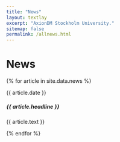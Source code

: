 ```yaml
---
title: "News"
layout: textlay
excerpt: "AxionDM Stockholm University."
sitemap: false
permalink: /allnews.html
---
```


# News

{% for article in site.data.news %}
<p>{{ article.date }}</p>
<h5>{{ article.headline }}</h5>
</p>{{ article.text }}</p

{% endfor %}

